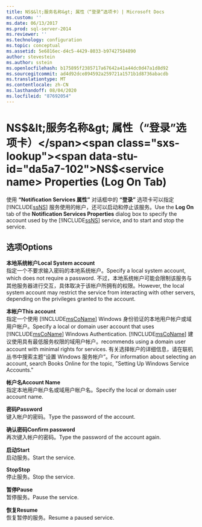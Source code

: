 ```yaml
---
title: NS$&lt;服务名称&gt; 属性（“登录”选项卡）| Microsoft Docs
ms.custom: ''
ms.date: 06/13/2017
ms.prod: sql-server-2014
ms.reviewer: ''
ms.technology: configuration
ms.topic: conceptual
ms.assetid: 5e6816ec-d4c5-4429-8033-b97427584890
author: stevestein
ms.author: sstein
ms.openlocfilehash: b175895f2385717a67642a41a44dc0d47a1d8d92
ms.sourcegitcommit: ad4d92dce894592a259721a1571b1d8736abacdb
ms.translationtype: MT
ms.contentlocale: zh-CN
ms.lasthandoff: 08/04/2020
ms.locfileid: "87692054"
---
```

# <a name="nsltservice-namegt-properties-log-on-tab"></a><span data-ttu-id="da5a7-102">NS$&lt;服务名称&gt; 属性（“登录”选项卡）</span><span class="sxs-lookup"><span data-stu-id="da5a7-102">NS$&lt;service name&gt; Properties (Log On Tab)</span></span>
  <span data-ttu-id="da5a7-103">使用 **“Notification Services 属性”** 对话框中的 **“登录”** 选项卡可以指定 [!INCLUDE[ssNS](../../includes/ssns-md.md)] 服务使用的帐户，还可以启动和停止该服务。</span><span class="sxs-lookup"><span data-stu-id="da5a7-103">Use the **Log On** tab of the **Notification Services Properties** dialog box to specify the account used by the [!INCLUDE[ssNS](../../includes/ssns-md.md)] service, and to start and stop the service.</span></span>  
  
## <a name="options"></a><span data-ttu-id="da5a7-104">选项</span><span class="sxs-lookup"><span data-stu-id="da5a7-104">Options</span></span>  
 <span data-ttu-id="da5a7-105">**本地系统帐户**</span><span class="sxs-lookup"><span data-stu-id="da5a7-105">**Local System account**</span></span>  
 <span data-ttu-id="da5a7-106">指定一个不要求输入密码的本地系统帐户。</span><span class="sxs-lookup"><span data-stu-id="da5a7-106">Specify a local system account, which does not require a password.</span></span> <span data-ttu-id="da5a7-107">不过，本地系统帐户可能会限制该服务与其他服务器进行交互，具体取决于该帐户所拥有的权限。</span><span class="sxs-lookup"><span data-stu-id="da5a7-107">However, the local system account may restrict the service from interacting with other servers, depending on the privileges granted to the account.</span></span>  
  
 <span data-ttu-id="da5a7-108">**本帐户**</span><span class="sxs-lookup"><span data-stu-id="da5a7-108">**This account**</span></span>  
 <span data-ttu-id="da5a7-109">指定一个使用 [!INCLUDE[msCoName](../../includes/msconame-md.md)] Windows 身份验证的本地用户帐户或域用户帐户。</span><span class="sxs-lookup"><span data-stu-id="da5a7-109">Specify a local or domain user account that uses [!INCLUDE[msCoName](../../includes/msconame-md.md)] Windows Authentication.</span></span> [!INCLUDE[msCoName](../../includes/msconame-md.md)] <span data-ttu-id="da5a7-110">建议使用具有最低服务权限的域用户帐户。</span><span class="sxs-lookup"><span data-stu-id="da5a7-110">recommends using a domain user account with minimal rights for services.</span></span> <span data-ttu-id="da5a7-111">有关选择帐户的详细信息，请在联机丛书中搜索主题“设置 Windows 服务帐户”。</span><span class="sxs-lookup"><span data-stu-id="da5a7-111">For information about selecting an account, search Books Online for the topic, "Setting Up Windows Service Accounts."</span></span>  
  
 <span data-ttu-id="da5a7-112">**帐户名**</span><span class="sxs-lookup"><span data-stu-id="da5a7-112">**Account Name**</span></span>  
 <span data-ttu-id="da5a7-113">指定本地用户帐户名或域用户帐户名。</span><span class="sxs-lookup"><span data-stu-id="da5a7-113">Specify the local or domain user account name.</span></span>  
  
 <span data-ttu-id="da5a7-114">**密码**</span><span class="sxs-lookup"><span data-stu-id="da5a7-114">**Password**</span></span>  
 <span data-ttu-id="da5a7-115">键入帐户的密码。</span><span class="sxs-lookup"><span data-stu-id="da5a7-115">Type the password of the account.</span></span>  
  
 <span data-ttu-id="da5a7-116">**确认密码**</span><span class="sxs-lookup"><span data-stu-id="da5a7-116">**Confirm password**</span></span>  
 <span data-ttu-id="da5a7-117">再次键入帐户的密码。</span><span class="sxs-lookup"><span data-stu-id="da5a7-117">Type the password of the account again.</span></span>  
  
 <span data-ttu-id="da5a7-118">**启动**</span><span class="sxs-lookup"><span data-stu-id="da5a7-118">**Start**</span></span>  
 <span data-ttu-id="da5a7-119">启动服务。</span><span class="sxs-lookup"><span data-stu-id="da5a7-119">Start the service.</span></span>  
  
 <span data-ttu-id="da5a7-120">**Stop**</span><span class="sxs-lookup"><span data-stu-id="da5a7-120">**Stop**</span></span>  
 <span data-ttu-id="da5a7-121">停止服务。</span><span class="sxs-lookup"><span data-stu-id="da5a7-121">Stop the service.</span></span>  
  
 <span data-ttu-id="da5a7-122">**暂停**</span><span class="sxs-lookup"><span data-stu-id="da5a7-122">**Pause**</span></span>  
 <span data-ttu-id="da5a7-123">暂停服务。</span><span class="sxs-lookup"><span data-stu-id="da5a7-123">Pause the service.</span></span>  
  
 <span data-ttu-id="da5a7-124">**恢复**</span><span class="sxs-lookup"><span data-stu-id="da5a7-124">**Resume**</span></span>  
 <span data-ttu-id="da5a7-125">恢复暂停的服务。</span><span class="sxs-lookup"><span data-stu-id="da5a7-125">Resume a paused service.</span></span>  
  
  
